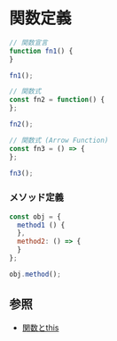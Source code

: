 # 関数定義

```js
// 関数宣言
function fn1() {
}

fn1();

// 関数式
const fn2 = function() {
};

fn2();

// 関数式 (Arrow Function)
const fn3 = () => {
};

fn3();
```

### メソッド定義

```js
const obj = {
  method1 () {
  },
  method2: () => {
  }
};

obj.method();
```

## 参照
- [関数とthis](https://jsprimer.net/basic/function-this/#function-this)

